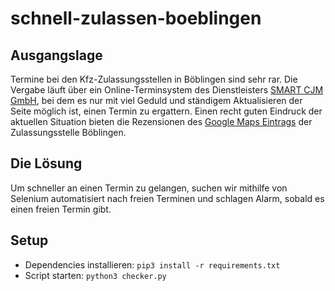 # schnell-zulassen-boeblingen

## Ausgangslage

Termine bei den Kfz-Zulassungsstellen in Böblingen sind sehr rar. Die Vergabe läuft über ein Online-Terminsystem des Dienstleisters [SMART CJM GmbH](https://smart-cjm.com/), bei dem es nur mit viel Geduld und ständigem Aktualisieren der Seite möglich ist, einen Termin zu ergattern. Einen recht guten Eindruck der aktuellen Situation bieten die Rezensionen des [Google Maps Eintrags](https://maps.app.goo.gl/zZtAXxmqx4MxUcCi9) der Zulassungsstelle Böblingen.

## Die Lösung

Um schneller an einen Termin zu gelangen, suchen wir mithilfe von Selenium automatisiert nach freien Terminen und schlagen Alarm, sobald es einen freien Termin gibt.

## Setup

- Dependencies installieren: `pip3 install -r requirements.txt`
- Script starten: `python3 checker.py`
